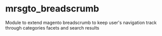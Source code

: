mrsgto_breadscrumb
==================

Module to extend magento breadscrumb to keep user's navigation track through categories facets and search results 
